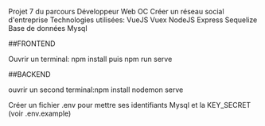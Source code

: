 Projet 7 du parcours Développeur Web OC Créer un réseau social d'entreprise 
Technologies utilisées: VueJS Vuex NodeJS Express Sequelize Base de données Mysql

##FRONTEND

Ouvrir un terminal: npm install puis npm run serve

##BACKEND

ouvrir un second terminal:npm install nodemon serve

Créer un fichier .env pour mettre ses identifiants Mysql et la KEY_SECRET (voir .env.example)